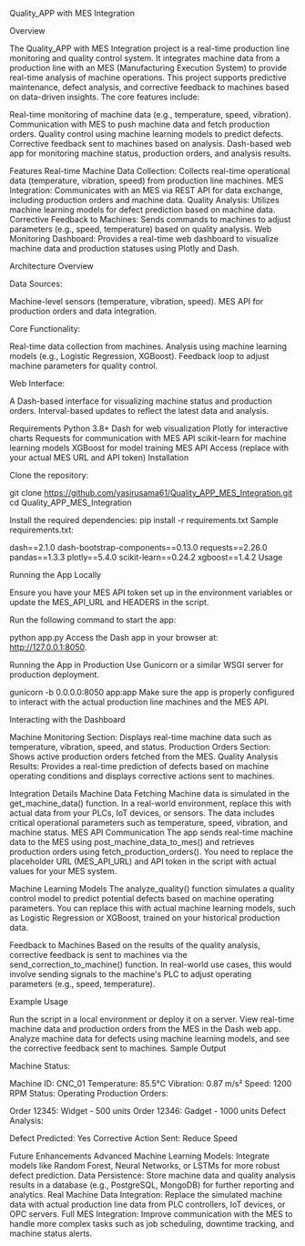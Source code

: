 Quality_APP with MES Integration

Overview

The Quality_APP with MES Integration project is a real-time production line monitoring and quality control system. It integrates machine data from a production line with an MES (Manufacturing Execution System) to provide real-time analysis of machine operations. This project supports predictive maintenance, defect analysis, and corrective feedback to machines based on data-driven insights. The core features include:

Real-time monitoring of machine data (e.g., temperature, speed, vibration).
Communication with MES to push machine data and fetch production orders.
Quality control using machine learning models to predict defects.
Corrective feedback sent to machines based on analysis.
Dash-based web app for monitoring machine status, production orders, and analysis results.

Features
Real-time Machine Data Collection: Collects real-time operational data (temperature, vibration, speed) from production line machines.
MES Integration: Communicates with an MES via REST API for data exchange, including production orders and machine data.
Quality Analysis: Utilizes machine learning models for defect prediction based on machine data.
Corrective Feedback to Machines: Sends commands to machines to adjust parameters (e.g., speed, temperature) based on quality analysis.
Web Monitoring Dashboard: Provides a real-time web dashboard to visualize machine data and production statuses using Plotly and Dash.

Architecture Overview

Data Sources:

Machine-level sensors (temperature, vibration, speed).
MES API for production orders and data integration.

Core Functionality:

Real-time data collection from machines.
Analysis using machine learning models (e.g., Logistic Regression, XGBoost).
Feedback loop to adjust machine parameters for quality control.

Web Interface:

A Dash-based interface for visualizing machine status and production orders.
Interval-based updates to reflect the latest data and analysis.

Requirements
Python 3.8+
Dash for web visualization
Plotly for interactive charts
Requests for communication with MES API
scikit-learn for machine learning models
XGBoost for model training
MES API Access (replace with your actual MES URL and API token)
Installation

Clone the repository:

git clone https://github.com/yasirusama61/Quality_APP_MES_Integration.git
cd Quality_APP_MES_Integration

Install the required dependencies:
pip install -r requirements.txt
Sample requirements.txt:

dash==2.1.0
dash-bootstrap-components==0.13.0
requests==2.26.0
pandas==1.3.3
plotly==5.4.0
scikit-learn==0.24.2
xgboost==1.4.2
Usage

Running the App Locally

Ensure you have your MES API token set up in the environment variables or update the MES_API_URL and HEADERS in the script.

Run the following command to start the app:

python app.py
Access the Dash app in your browser at: http://127.0.0.1:8050.

Running the App in Production
Use Gunicorn or a similar WSGI server for production deployment.


gunicorn -b 0.0.0.0:8050 app:app
Make sure the app is properly configured to interact with the actual production line machines and the MES API.

Interacting with the Dashboard

Machine Monitoring Section: Displays real-time machine data such as temperature, vibration, speed, and status.
Production Orders Section: Shows active production orders fetched from the MES.
Quality Analysis Results: Provides a real-time prediction of defects based on machine operating conditions and displays corrective actions sent to machines.

Integration Details
Machine Data Fetching
Machine data is simulated in the get_machine_data() function. In a real-world environment, replace this with actual data from your PLCs, IoT devices, or sensors.
The data includes critical operational parameters such as temperature, speed, vibration, and machine status.
MES API Communication
The app sends real-time machine data to the MES using post_machine_data_to_mes() and retrieves production orders using fetch_production_orders().
You need to replace the placeholder URL (MES_API_URL) and API token in the script with actual values for your MES system.

Machine Learning Models
The analyze_quality() function simulates a quality control model to predict potential defects based on machine operating parameters.
You can replace this with actual machine learning models, such as Logistic Regression or XGBoost, trained on your historical production data.

Feedback to Machines
Based on the results of the quality analysis, corrective feedback is sent to machines via the send_correction_to_machine() function.
In real-world use cases, this would involve sending signals to the machine's PLC to adjust operating parameters (e.g., speed, temperature).

Example Usage

Run the script in a local environment or deploy it on a server.
View real-time machine data and production orders from the MES in the Dash web app.
Analyze machine data for defects using machine learning models, and see the corrective feedback sent to machines.
Sample Output

Machine Status:

Machine ID: CNC_01
Temperature: 85.5°C
Vibration: 0.87 m/s²
Speed: 1200 RPM
Status: Operating
Production Orders:

Order 12345: Widget - 500 units
Order 12346: Gadget - 1000 units
Defect Analysis:

Defect Predicted: Yes
Corrective Action Sent: Reduce Speed

Future Enhancements
Advanced Machine Learning Models: Integrate models like Random Forest, Neural Networks, or LSTMs for more robust defect prediction.
Data Persistence: Store machine data and quality analysis results in a database (e.g., PostgreSQL, MongoDB) for further reporting and analytics.
Real Machine Data Integration: Replace the simulated machine data with actual production line data from PLC controllers, IoT devices, or OPC servers.
Full MES Integration: Improve communication with the MES to handle more complex tasks such as job scheduling, downtime tracking, and machine status alerts.